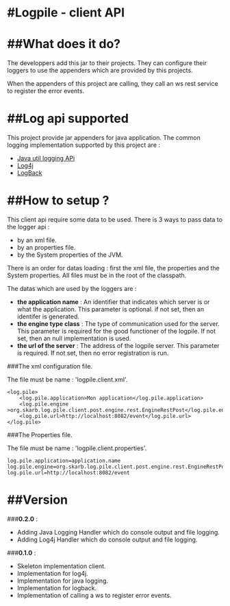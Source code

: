 #Logpile - client API
=======
##What does it do? 
=======

The developpers add this jar to their projects. They can configure their loggers to use the appenders which are provided by this projects. 

When the appenders of this project are calling, they call an ws rest service to register the error events. 

##Log api supported 
=======
This project provide jar appenders for java application. The common logging implementation supported by this project are : 
* [Java util logging APi](http://docs.oracle.com/javase/1.4.2/docs/guide/util/logging/)
* [Log4j](http://logging.apache.org/log4j/1.2/) 
* [LogBack](http://logback.qos.ch/)

##How to setup ?
=======
This client api require some data to be used. There is 3 ways to pass data to the logger api :
* by an xml file.
* by an properties file.
* by the System properties of the JVM.

There is an order for datas loading : first the xml file, the properties and the System properties. All files must be in the root of the classpath.

The datas which are used by the loggers are :
* __the application name__ : An identifier that indicates which server is or what the application. This parameter is optional. if not set, then an identifer is generated.
* __the engine type class__ : The type of communication used for the server. This parameter is required for the good functioner of the logpile. If not set, then an null implementation is used.
* __the url of the server__ : The address of the logpile server. This parameter is required. If not set, then no error registration is run.

###The xml configuration file.

The file must be name : 'logpile.client.xml'.

    <log.pile>
        <log.pile.application>Mon application</log.pile.application>
        <log.pile.engine >org.skarb.log.pile.client.post.engine.rest.EngineRestPost</log.pile.engine>
        <log.pile.url>http://localhost:8082/event</log.pile.url>
    </log.pile>

###The Properties file.

The file must be name : 'logpile.client.properties'.

    log.pile.application=application.name
    log.pile.engine=org.skarb.log.pile.client.post.engine.rest.EngineRestPost
    log.pile.url=http://localhost:8082/event 

##Version 
=======

###__0.2.0__ :
* Adding Java Logging Handler which do console output and file logging.
* Adding Log4j Handler which do console output and file logging.

###__0.1.0__ :
* Skeleton implementation client.
* Implementation for log4j.
* Implementation for java logging.
* Implementation for logback.
* Implementation of calling a ws to register error events.



